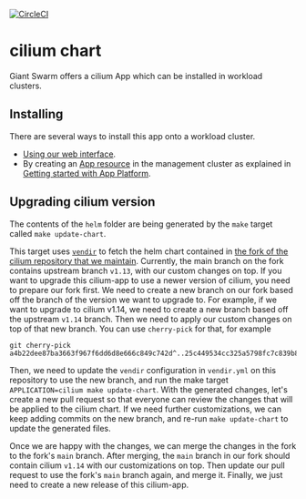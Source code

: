 [![CircleCI](https://circleci.com/gh/giantswarm/cilium-app.svg?style=shield)](https://circleci.com/gh/giantswarm/cilium-app)

# cilium chart

Giant Swarm offers a cilium App which can be installed in workload clusters.

## Installing

There are several ways to install this app onto a workload cluster.

- [Using our web interface](https://docs.giantswarm.io/ui-api/web/app-platform/#installing-an-app).
- By creating an [App resource](https://docs.giantswarm.io/ui-api/management-api/crd/apps.application.giantswarm.io/) in the management cluster as explained in [Getting started with App Platform](https://docs.giantswarm.io/app-platform/getting-started/).

## Upgrading cilium version

The contents of the `helm` folder are being generated by the `make` target called `make update-chart`.

This target uses [`vendir`](https://carvel.dev/vendir/) to fetch the helm chart contained in [the fork of the cilium repository that we maintain](https://github.com/giantswarm/cilium-upstream).
Currently, the main branch on the fork contains upstream branch `v1.13`, with our custom changes on top.
If you want to upgrade this cilium-app to use a newer version of cilium, you need to prepare our fork first.
We need to create a new branch on our fork based off the branch of the version we want to upgrade to. For example, if we want to upgrade to cilium v1.14, we need to create a new branch based off the upstream `v1.14` branch.
Then we need to apply our custom changes on top of that new branch. You can use `cherry-pick` for that, for example
```
git cherry-pick a4b22dee87ba3663f967f6dd6d8e666c849c742d^..25c449534cc325a5798fc7c839b8ac33591b3516
```

Then, we need to update the `vendir` configuration in `vendir.yml` on this repository to use the new branch, and run the make target `APPLICATION=cilium make update-chart`.
With the generated changes, let's create a new pull request so that everyone can review the changes that will be applied to the cilium chart.
If we need further customizations, we can keep adding commits on the new branch, and re-run `make update-chart` to update the generated files.

Once we are happy with the changes, we can merge the changes in the fork to the fork's `main` branch. After merging, the `main` branch in our fork should contain cilium `v1.14` with our customizations on top.
Then update our pull request to use the fork's `main` branch again, and merge it.
Finally, we just need to create a new release of this cilium-app.
